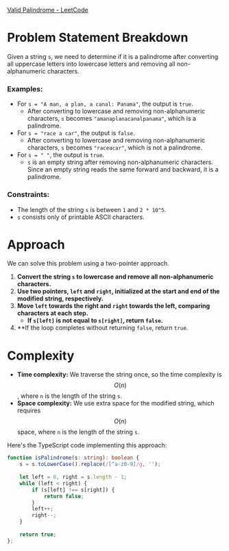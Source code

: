 [Valid Palindrome - LeetCode](https://leetcode.com/problems/valid-palindrome/submissions/1247296648/)

# Problem Statement Breakdown
Given a string `s`, we need to determine if it is a palindrome after converting all uppercase letters into lowercase letters and removing all non-alphanumeric characters.

### Examples:
- For `s = "A man, a plan, a canal: Panama"`, the output is `true`.
  - After converting to lowercase and removing non-alphanumeric characters, `s` becomes `"amanaplanacanalpanama"`, which is a palindrome.
- For `s = "race a car"`, the output is `false`.
  - After converting to lowercase and removing non-alphanumeric characters, `s` becomes `"raceacar"`, which is not a palindrome.
- For `s = " "`, the output is `true`.
  - `s` is an empty string after removing non-alphanumeric characters. Since an empty string reads the same forward and backward, it is a palindrome.

### Constraints:
- The length of the string `s` is between `1` and `2 * 10^5`.
- `s` consists only of printable ASCII characters.

# Approach
We can solve this problem using a two-pointer approach.

1. **Convert the string `s` to lowercase and remove all non-alphanumeric characters.**
2. **Use two pointers, `left` and `right`, initialized at the start and end of the modified string, respectively.**
3. **Move `left` towards the right and `right` towards the left, comparing characters at each step.**
   - **If `s[left]` is not equal to `s[right]`, return `false`.**
4. **If the loop completes without returning `false`, return `true`.

# Complexity
- **Time complexity:** We traverse the string once, so the time complexity is $$O(n)$$, where `n` is the length of the string `s`.
- **Space complexity:** We use extra space for the modified string, which requires $$O(n)$$ space, where `n` is the length of the string `s`.

Here's the TypeScript code implementing this approach:

```typescript
function isPalindrome(s: string): boolean {
    s = s.toLowerCase().replace(/[^a-z0-9]/g, '');
    
    let left = 0, right = s.length - 1;
    while (left < right) {
        if (s[left] !== s[right]) {
            return false;
        }
        left++;
        right--;
    }
    
    return true;
};
```
